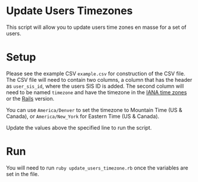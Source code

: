 # Update Users Timezones

This script will allow you to update users time zones en masse for a set of users.

# Setup

Please see the example CSV `example.csv` for construction of the CSV file.
The CSV file will need to contain two columns, a column that has the header as `user_sis_id`, where the users SIS ID is added.
The second column will need to be named `timezone` and have the timezone in the [IANA time zones](http://www.iana.org/time-zones) or the [Rails](http://api.rubyonrails.org/classes/ActiveSupport/TimeZone.html) version.

You can use `America/Denver` to set the timezone to Mountain Time (US & Canada), or `America/New_York` for Eastern Time (US & Canada).

Update the values above the specified line to run the script.

# Run

You will need to run `ruby update_users_timezone.rb` once the variables are set in the file.
